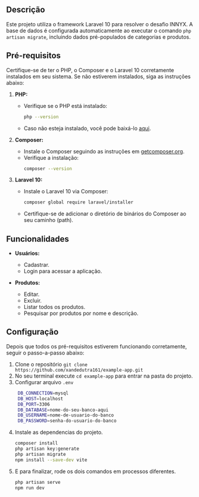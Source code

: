 
## Descrição

Este projeto utiliza o framework Laravel 10 para resolver o desafio INNYX. A base de dados é configurada automaticamente ao executar o comando `php artisan migrate`, incluindo dados pré-populados de categorias e produtos.

## Pré-requisitos

Certifique-se de ter o PHP, o Composer e o Laravel 10 corretamente instalados em seu sistema. Se não estiverem instalados, siga as instruções abaixo:

1. **PHP:**
   - Verifique se o PHP está instalado:
     ```bash
     php --version
     ```
   - Caso não esteja instalado, você pode baixá-lo [aqui](https://www.php.net/downloads.php).

2. **Composer:**
   - Instale o Composer seguindo as instruções em [getcomposer.org](https://getcomposer.org/download/).
   - Verifique a instalação:
     ```bash
     composer --version
     ```

3. **Laravel 10:**
   - Instale o Laravel 10 via Composer:
     ```bash
     composer global require laravel/installer
     ```
   - Certifique-se de adicionar o diretório de binários do Composer ao seu caminho (path).

## Funcionalidades

- **Usuários:**
  - Cadastrar.
  - Login para acessar a aplicação.

- **Produtos:**
  - Editar.
  - Excluir.
  - Listar todos os produtos.
  - Pesquisar por produtos por nome e descrição.

## Configuração

Depois que todos os pré-requisitos estiverem funcionando corretamente, seguir o passo-a-passo abaixo:

1. Clone o repositório `git clone https://github.com/xandedutra161/example-app.git`
2. No seu terminal execute `cd example-app` para entrar na pasta do projeto.
3. Configurar arquivo `.env`
   ```bash
    DB_CONNECTION=mysql
    DB_HOST=localhost
    DB_PORT=3306
    DB_DATABASE=nome-do-seu-banco-aqui
    DB_USERNAME=nome-de-usuario-do-banco
    DB_PASSWORD=senha-do-usuario-do-banco
4. Instale as dependencias do projeto.
    ```bash
    composer install
    php artisan key:generate
    php artisan migrate
    npm install --save-dev vite
5. E para finalizar, rode os dois comandos em processos diferentes.
    ```bash
    php artisan serve
    npm run dev

